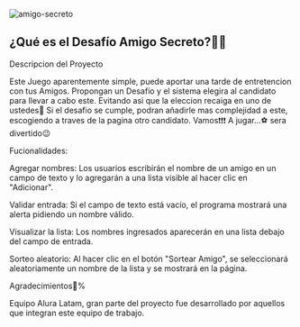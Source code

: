 ![amigo-secreto](https://github.com/user-attachments/assets/b71095bc-b8f9-49d7-939d-62f4039550e1)

##  ¿Qué es el Desafío Amigo Secreto?🔎😎



Descripcion del Proyecto

Este Juego aparentemente simple, puede aportar una tarde de entretencion con tus Amigos.
Propongan un Desafío y el sistema elegira al candidato para llevar a cabo este. Evitando asi que la eleccion recaiga en uno de ustedes🧐
Si el desafio se cumple, podran añadirle mas complejidad a este, escogiendo a traves de la pagina otro candidato.
Vamos❗❗❗ A jugar...⚽ sera divertido😉






Fucionalidades:

Agregar nombres: Los usuarios escribirán el nombre de un amigo en un campo de texto y lo agregarán a una lista visible al hacer clic en "Adicionar".

Validar entrada: Si el campo de texto está vacío, el programa mostrará una alerta pidiendo un nombre válido.

Visualizar la lista: Los nombres ingresados aparecerán en una lista debajo del campo de entrada.

Sorteo aleatorio: Al hacer clic en el botón "Sortear Amigo", se seleccionará aleatoriamente un nombre de la lista y se mostrará en la página.






Agradecimientos💯%

Equipo Alura Latam, gran parte del proyecto fue desarrollado por aquellos que integran este equipo de trabajo.

